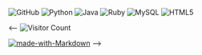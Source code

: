 ![GitHub](https://img.shields.io/badge/-GitHub-181717?style=flat-square&logo=github)
![Python](https://img.shields.io/badge/-Python-181717?style=flat-square&logo=Python)
![Java](https://img.shields.io/badge/-Java-181717?style=flat-square&logo=java)
![Ruby](https://img.shields.io/badge/-Ruby-181717?style=flat-square&logo=ruby)
![MySQL](https://img.shields.io/badge/-MySQL-181717?style=flat-square&logo=mysql)
![HTML5](https://img.shields.io/badge/-HTML-181717?style=flat-square&logo=html5)

<!--
[![trophy](https://github-profile-trophy.vercel.app/?username=mime-r&theme=onedark&row=2&column=3)](https://github.com/mime-r)
![mime-r's stats](https://github-readme-stats.vercel.app/api?username=mime-r&show_icons=true&theme=buefy&bg_color=45,d7e7a9,d3c0f9,f99a9c&title_color=3b1e6b&custom_title=🦆%20𝘮𝘪𝘮𝘦-𝘳'𝘴%20stats%20✨)

<img src="https://github-readme-stats.vercel.app/api/top-langs/?username=mime-r&theme=buefy&bg_color=45,d7e7a9,d3c0f9,f99a9c&title_color=3b1e6b" alt="mime-r" />


[![samiee StackOverflow](https://github-readme-stackoverflow.vercel.app/?userID=8851394)](https://stackoverflow.com/users/8851394/sam-iee)

<br />

![Jokes Card](https://readme-jokes.vercel.app/api)-->
<!-- ![lol](https://meme-api.herokuapp.com/gimme/url)-->

<--
![Visitor Count](https://profile-counter.glitch.me/mime-r/count.svg)
<br />

[![made-with-Markdown](https://img.shields.io/badge/Made%20with-Markdown-1f425f.svg)](http://commonmark.org)
-->
